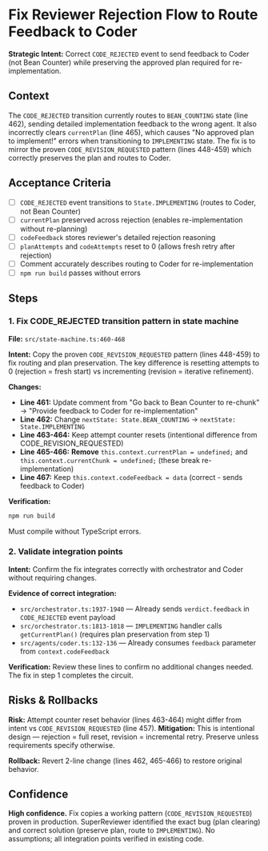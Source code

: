 # Fix Reviewer Rejection Flow to Route Feedback to Coder

**Strategic Intent:** Correct `CODE_REJECTED` event to send feedback to Coder (not Bean Counter) while preserving the approved plan required for re-implementation.

## Context

The `CODE_REJECTED` transition currently routes to `BEAN_COUNTING` state (line 462), sending detailed implementation feedback to the wrong agent. It also incorrectly clears `currentPlan` (line 465), which causes "No approved plan to implement!" errors when transitioning to `IMPLEMENTING` state. The fix is to mirror the proven `CODE_REVISION_REQUESTED` pattern (lines 448-459) which correctly preserves the plan and routes to Coder.

## Acceptance Criteria

- [ ] `CODE_REJECTED` event transitions to `State.IMPLEMENTING` (routes to Coder, not Bean Counter)
- [ ] `currentPlan` preserved across rejection (enables re-implementation without re-planning)
- [ ] `codeFeedback` stores reviewer's detailed rejection reasoning
- [ ] `planAttempts` and `codeAttempts` reset to 0 (allows fresh retry after rejection)
- [ ] Comment accurately describes routing to Coder for re-implementation
- [ ] `npm run build` passes without errors

## Steps

### 1. Fix CODE_REJECTED transition pattern in state machine

**File:** `src/state-machine.ts:460-468`

**Intent:** Copy the proven `CODE_REVISION_REQUESTED` pattern (lines 448-459) to fix routing and plan preservation. The key difference is resetting attempts to 0 (rejection = fresh start) vs incrementing (revision = iterative refinement).

**Changes:**
- **Line 461:** Update comment from "Go back to Bean Counter to re-chunk" → "Provide feedback to Coder for re-implementation"
- **Line 462:** Change `nextState: State.BEAN_COUNTING` → `nextState: State.IMPLEMENTING`
- **Line 463-464:** Keep attempt counter resets (intentional difference from CODE_REVISION_REQUESTED)
- **Line 465-466:** **Remove** `this.context.currentPlan = undefined;` and `this.context.currentChunk = undefined;` (these break re-implementation)
- **Line 467:** Keep `this.context.codeFeedback = data` (correct - sends feedback to Coder)

**Verification:** 
```bash
npm run build
```
Must compile without TypeScript errors.

### 2. Validate integration points

**Intent:** Confirm the fix integrates correctly with orchestrator and Coder without requiring changes.

**Evidence of correct integration:**
- `src/orchestrator.ts:1937-1940` — Already sends `verdict.feedback` in `CODE_REJECTED` event payload
- `src/orchestrator.ts:1813-1818` — `IMPLEMENTING` handler calls `getCurrentPlan()` (requires plan preservation from step 1)
- `src/agents/coder.ts:132-136` — Already consumes `feedback` parameter from `context.codeFeedback`

**Verification:** Review these lines to confirm no additional changes needed. The fix in step 1 completes the circuit.

## Risks & Rollbacks

**Risk:** Attempt counter reset behavior (lines 463-464) might differ from intent vs `CODE_REVISION_REQUESTED` (line 457).
**Mitigation:** This is intentional design — rejection = full reset, revision = incremental retry. Preserve unless requirements specify otherwise.

**Rollback:** Revert 2-line change (lines 462, 465-466) to restore original behavior.

## Confidence

**High confidence.** Fix copies a working pattern (`CODE_REVISION_REQUESTED`) proven in production. SuperReviewer identified the exact bug (plan clearing) and correct solution (preserve plan, route to `IMPLEMENTING`). No assumptions; all integration points verified in existing code.
